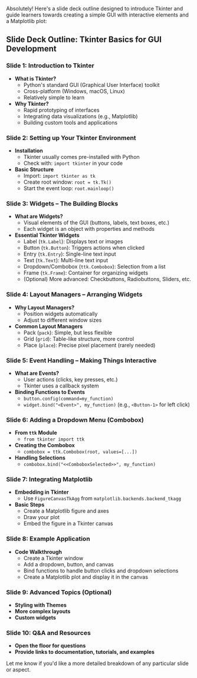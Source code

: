 Absolutely! Here's a slide deck outline designed to introduce Tkinter and guide learners towards creating a simple GUI with interactive elements and a Matplotlib plot:

## Slide Deck Outline: Tkinter Basics for GUI Development

### Slide 1: Introduction to Tkinter

* **What is Tkinter?**
    * Python's standard GUI (Graphical User Interface) toolkit
    * Cross-platform (Windows, macOS, Linux)
    * Relatively simple to learn
* **Why Tkinter?**
    * Rapid prototyping of interfaces
    * Integrating data visualizations (e.g., Matplotlib)
    * Building custom tools and applications

### Slide 2: Setting up Your Tkinter Environment

* **Installation**
    * Tkinter usually comes pre-installed with Python
    * Check with: `import tkinter` in your code
* **Basic Structure**
    * Import: `import tkinter as tk`
    * Create root window: `root = tk.Tk()`
    * Start the event loop: `root.mainloop()`

### Slide 3: Widgets – The Building Blocks

* **What are Widgets?**
    * Visual elements of the GUI (buttons, labels, text boxes, etc.)
    * Each widget is an object with properties and methods
* **Essential Tkinter Widgets**
    * Label (`tk.Label`): Displays text or images
    * Button (`tk.Button`): Triggers actions when clicked
    * Entry (`tk.Entry`): Single-line text input
    * Text (`tk.Text`): Multi-line text input
    * Dropdown/Combobox (`ttk.Combobox`): Selection from a list
    * Frame (`tk.Frame`): Container for organizing widgets
    * (Optional) More advanced: Checkbuttons, Radiobuttons, Sliders, etc.

### Slide 4: Layout Managers – Arranging Widgets

* **Why Layout Managers?**
    * Position widgets automatically
    * Adjust to different window sizes
* **Common Layout Managers**
    * Pack (`pack`): Simple, but less flexible
    * Grid (`grid`): Table-like structure, more control
    * Place (`place`): Precise pixel placement (rarely needed)

### Slide 5: Event Handling – Making Things Interactive

* **What are Events?**
    * User actions (clicks, key presses, etc.)
    * Tkinter uses a callback system
* **Binding Functions to Events**
    * `button.config(command=my_function)`
    * `widget.bind("<Event>", my_function)` (e.g., `<Button-1>` for left click)

### Slide 6: Adding a Dropdown Menu (Combobox)

* **From `ttk` Module**
    * `from tkinter import ttk`
* **Creating the Combobox**
    * `combobox = ttk.Combobox(root, values=[...])`
* **Handling Selections**
    * `combobox.bind("<<ComboboxSelected>>", my_function)`

### Slide 7: Integrating Matplotlib

* **Embedding in Tkinter**
    * Use `FigureCanvasTkAgg` from `matplotlib.backends.backend_tkagg`
* **Basic Steps**
    * Create a Matplotlib figure and axes
    * Draw your plot
    * Embed the figure in a Tkinter canvas

### Slide 8: Example Application

* **Code Walkthrough**
    * Create a Tkinter window
    * Add a dropdown, button, and canvas
    * Bind functions to handle button clicks and dropdown selections
    * Create a Matplotlib plot and display it in the canvas

### Slide 9: Advanced Topics (Optional)

* **Styling with Themes**
* **More complex layouts**
* **Custom widgets**

### Slide 10: Q&A and Resources

* **Open the floor for questions**
* **Provide links to documentation, tutorials, and examples** 

Let me know if you'd like a more detailed breakdown of any particular slide or aspect.